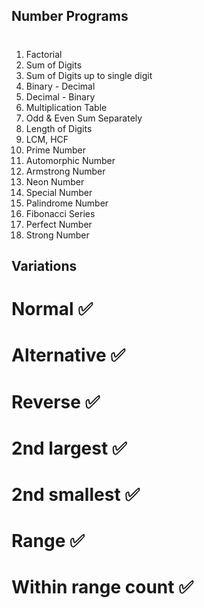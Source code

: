 ## Number Programs
#
1. Factorial
2. Sum of Digits
3. Sum of Digits up to single digit
4. Binary - Decimal
5. Decimal - Binary
6. Multiplication Table
7. Odd & Even Sum Separately
8. Length of Digits
9. LCM, HCF
10. Prime Number
11. Automorphic Number
12. Armstrong Number
13. Neon Number
14. Special Number
15. Palindrome Number
16. Fibonacci Series
17. Perfect Number
18. Strong Number

## Variations
# Normal ✅
# Alternative ✅
# Reverse ✅
# 2nd largest ✅
# 2nd smallest ✅
# Range ✅
# Within range count ✅